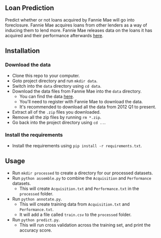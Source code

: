 Loan Prediction
-----------------------

Predict whether or not loans acquired by Fannie Mae will go into foreclosure.  Fannie Mae acquires loans from other lenders as a way of inducing them to lend more.  Fannie Mae releases data on the loans it has acquired and their performance afterwards [here](http://www.fanniemae.com/portal/funding-the-market/data/loan-performance-data.html).

Installation
----------------------

### Download the data

* Clone this repo to your computer.
* Goto project directory and run `mkdir data`.
* Switch into the `data` directory using `cd data`.
* Download the data files from Fannie Mae into the `data` directory.  
    * You can find the data [here](http://www.fanniemae.com/portal/funding-the-market/data/loan-performance-data.html).
    * You'll need to register with Fannie Mae to download the data.
    * It's recommended to download all the data from 2012 Q1 to present.
* Extract all of the `.zip` files you downloaded.
* Remove all the zip files by running `rm *.zip`.
* Go back into the project directory using `cd ..`.

### Install the requirements
 
* Install the requirements using `pip install -r requirements.txt`.

Usage
-----------------------

* Run `mkdir processed` to create a directory for our processed datasets.
* Run `python assemble.py` to combine the `Acquisition` and `Performance` datasets.
    * This will create `Acquisition.txt` and `Performance.txt` in the `processed` folder.
* Run `python annotate.py`.
    * This will create training data from `Acquisition.txt` and `Performance.txt`.
    * It will add a file called `train.csv` to the `processed` folder.
* Run `python predict.py`.
    * This will run cross validation across the training set, and print the accuracy score.